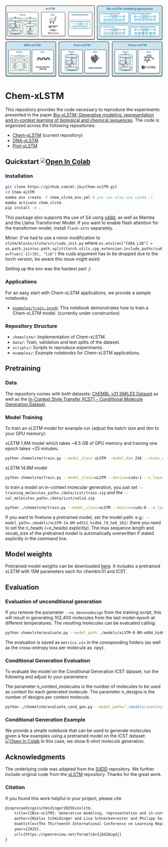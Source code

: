 <p align="center">
    <img src="assets/BioxLSTM_Overview.png" alt="xlstm"/>
</p>

# Chem-xLSTM

This repository provides the code necessary to reproduce the experiments presented in the paper [Bio-xLSTM: Generative modeling, representation and in-context learning of biological and chemical sequences](https://arxiv.org/abs/2411.04165). The code is organized across the following repositories:

- [Chem-xLSTM](https://github.com/ml-jku/Chem-xLSTM/) (current repository) 
- [DNA-xLSTM](https://github.com/ml-jku/DNA-xLSTM/)
- [Prot-xLSTM](https://github.com/ml-jku/Prot-xLSTM/)

## Quickstart [![Open In Colab](https://colab.research.google.com/assets/colab-badge.svg)](https://colab.research.google.com/github/ml-jku/Chem-xLSTM/blob/main/examples/chem_xlstm_minimal_colab_example.ipynb)

### Installation

```bash
git clone https://github.com/ml-jku/Chem-xLSTM.git
cd Chem-xLSTM
mamba env create -f chem_xlstm_env.yml # you can also use conda ;)
mamba activate chem_xlstm
pip install -e .
```

This package also supports the use of S4 using [s4dd](https://github.com/molML/s4-for-de-novo-drug-design), as well as Mamba and the Llama Transformer Model. If you want to enable flash attention for the transformer model, install `flash-attn` separately.

Minor: (I've had to use a minor modification to ```xlstm/blocks/slstm/src/cuda_init.py``` where ```os.environ["CUDA_LIB"] = os.path.join(os.path.split(torch.utils.cpp_extension.include_paths(cuda=True)[-1])[0], "lib")``` the cuda argument has to be dropped due to the torch version, be aware this issue might exist)

Setting up the env was the hardest part ;)

### Applications

For an easy start with Chem-xLSTM applications, we provide a sample notebooks:

- [`examples/train.ipynb`](https://github.com/ml-jku/Chem-xLSTM/blob/main/examples/train.ipynb): This notebook demonstrates how to train a Chem-xLSTM model. (currently under construction)


### Repository Structure

- `chemxlstm/`: Implementation of Chem-xLSTM.
- `data/`: Train, validation and test splits of the dataset. 
- `scripts/`: Scripts to reproduce experiments.
- `examples/`: Example notebooks for Chem-xLSTM applications.

## Pretraining

### Data

The repository comes with both datasets: [ChEMBL v31 SMILES Dataset](https://github.com/ml-jku/Chem-xLSTM/tree/main/data/chemblv31) as well as the [In-Context Style Transfer (ICST) - Conditional Molecule Generation Dataset](https://github.com/ml-jku/Chem-xLSTM/tree/main/data/icst).

### Model Training

To train an xLSTM model for example run (adjust the batch size and dim to your GPU memory):

xLSTM 1.6M model which takes  ~8.5 GB of GPU memory and training one epoch takes ~25 minutes:
```bash
python chemxlstm/train.py --model_class xLSTM --model_dim 256 --state_dim 64 --n_layers 4 --n_heads 1 --n_max_epochs 100 --batch_size 512 --device cuda:0 --learning_rate 5e-3 --dropout 0.25 --vocab_size 37 --sequence_length 100 --logdir ./models/ --training_molecules_path ./data/chemblv31/train.zip --val_molecules_path ./data/chemblv31/valid.zip --patience 5 --delta 1e-5 --save_per_epoch 3 --no_denovodesign
```

xLSTM 14.8M model
```bash
python chemxlstm/train.py --model_class=xLSTM --device=cuda:1 --n_layers=9 --model_dim=512 --n_heads=8 --batch_size=1024 --warmup_steps=4000
```

to train a model on in-context molecular generation, you just set ```--training_molecules_path=./data/icst/train.zip``` and the ```--val_molecules_path=./data/icst/valid.zip```
```bash
python ./chemxlstm/train.py --model_class=xLSTM --device=cuda:0 --n_layers=9 --model_dim=512 --n_heads=8 --logdir=./models/icst/ --vocab_size=100 --sequence_length=2048 --training_molecules_path=./data/icst/train.zip --val_molecules_path=./data/icst/valid.zip --no_denovodesign --batch_size=8 --warmup_steps=400 --permute_augmentation --learning_rate=1e-3 --patience=10 --accumulation_steps=4
```

If you want to finetune a pretrained model, set the model path: e.g.: ```--model_path=./models/xLSTM-14.8M-ed512_hid64_l9_he8_162/``` (here you need to set the n_heads (=n_heads) explicitly). The max sequence length and vocab_size of the pretrained model is automatically overwritten if stated explicitly in the command line.

## Model weights

Pretrained model weights can be downloaded [here](https://cloud.ml.jku.at/s/qpAS9iftYCN95by). It includes a pretrained xLSTM with 15M parameters each for chemblv31 and ICST.

## Evaluation

### Evaluation of unconditional generation

If you remove the parameter ```--no_denovodesign``` from the training script, this will result in generating 102,400 molecules from the last model-epoch at different temperatures. The resulting molecules can be evaluated calling:

```bash
python chemxlstm/evaluate.py --model_path ./models/xLSTM-0.0M-ed64_hid64_l1_he1_270/epoch-006 --model_class xLSTM --n_heads=1
```
The evaluation is saved as ```metrics.csv``` in the coresponding folders (as well as the cross-entropy loss per molecule as .npy).

### Conditional Generation Evaluation

To evaluate the model on the Conditional Generation ICST dataset, run the following and adjust to your parameters:

The parameter n_context_molecules is the number of molecules to be used as context for each generated molecule. The parameter n_designs is the number of designs per context molecule.

```bash
python ./chemxlstm/evaluate_cond_gen.py --model_path="./models/icst/xLSTM-14.8M-ed512_hid64_l8_he8_465/" --model_class xLSTM --device cuda:0 --n_heads 8 --batch_size 32 --context_path=./data/icst/test.zip --n_designs 1024 --mode gen --n_context_molecules 1
```

### Conditional Generation Example

We provide a simple notebook that can be used to generate molecules given a few examples using a pretrained model on the ICST dataset:
[![Open In Colab](https://colab.research.google.com/assets/colab-badge.svg)](https://colab.research.google.com/github/ml-jku/Chem-xLSTM/blob/main/examples/chem_xlstm_few_shot_conditional_molecule_generation.ipynb)
In this case, we show 6-shot molecule generation.

## Acknowledgments

The underlying code was adapted from the [S4DD](https://github.com/molML/s4-for-de-novo-drug-design) repository. We further include original code from the [xLSTM](https://github.com/NX-AI/xlstm) repository. Thanks for the great work.

### Citation

If you found this work helpful in your project, please cite

```latex
@inproceedings{schmidinger2025bioxlstm,
    title={{Bio-xLSTM}: Generative modeling, representation and in-context learning of biological and chemical sequences},
    author={Niklas Schmidinger and Lisa Schneckenreiter and Philipp Seidl and Johannes Schimunek and Pieter-Jan Hoedt and Johannes Brandstetter and Andreas Mayr and Sohvi Luukkonen and Sepp Hochreiter and G{\"u}nter Klambauer},
    booktitle={The Thirteenth International Conference on Learning Representations},
    year={2025},
    url={https://openreview.net/forum?id=IjbXZdugdj}
}
```



